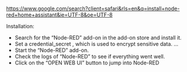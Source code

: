 https://www.google.com/search?client=safari&rls=en&q=install+node-red+home+assistant&ie=UTF-8&oe=UTF-8

Installation:

* Search for the “Node-RED” add-on in the add-on store and install it.
* Set a credential_secret , which is used to encrypt sensitive data. ...
* Start the “Node-RED” add-on.
* Check the logs of “Node-RED” to see if everything went well.
* Click on the “OPEN WEB UI” button to jump into Node-RED